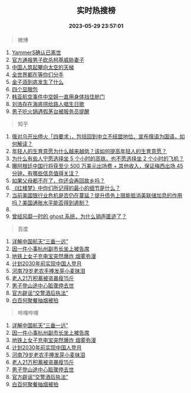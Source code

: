 <div align="center"><h2>实时热搜榜</h2><h4>2023-05-29 23:57:01</h4></div>

> 微博  

1. [YammerS确认已离世](https://s.weibo.com/weibo?q=%23YammerS%E7%A1%AE%E8%AE%A4%E5%B7%B2%E7%A6%BB%E4%B8%96%23&t=31&band_rank=1&Refer=top)<br />
2. [官方通报男子砍杀柯基威胁妻子](https://s.weibo.com/weibo?q=%23%E5%AE%98%E6%96%B9%E9%80%9A%E6%8A%A5%E7%94%B7%E5%AD%90%E7%A0%8D%E6%9D%80%E6%9F%AF%E5%9F%BA%E5%A8%81%E8%83%81%E5%A6%BB%E5%AD%90%23&t=31&band_rank=2&Refer=top)<br />
3. [中国人筑起攀向太空的天梯](https://s.weibo.com/weibo?q=%23%E4%B8%AD%E5%9B%BD%E4%BA%BA%E7%AD%91%E8%B5%B7%E6%94%80%E5%90%91%E5%A4%AA%E7%A9%BA%E7%9A%84%E5%A4%A9%E6%A2%AF%23&t=31&band_rank=3&Refer=top)<br />
4. [全世界都在等你们分手](https://s.weibo.com/weibo?q=%E5%85%A8%E4%B8%96%E7%95%8C%E9%83%BD%E5%9C%A8%E7%AD%89%E4%BD%A0%E4%BB%AC%E5%88%86%E6%89%8B&t=31&band_rank=4&Refer=top)<br />
5. [金子涵到底发生了什么](https://s.weibo.com/weibo?q=%23%E9%87%91%E5%AD%90%E6%B6%B5%E5%88%B0%E5%BA%95%E5%8F%91%E7%94%9F%E4%BA%86%E4%BB%80%E4%B9%88%23&t=31&band_rank=5&Refer=top)<br />
6. [四个显眼包](https://s.weibo.com/weibo?q=%E5%9B%9B%E4%B8%AA%E6%98%BE%E7%9C%BC%E5%8C%85&t=31&band_rank=6&Refer=top)<br />
7. [韩亚航空事件中空姐一直用身体挡住舱门](https://s.weibo.com/weibo?q=%23%E9%9F%A9%E4%BA%9A%E8%88%AA%E7%A9%BA%E4%BA%8B%E4%BB%B6%E4%B8%AD%E7%A9%BA%E5%A7%90%E4%B8%80%E7%9B%B4%E7%94%A8%E8%BA%AB%E4%BD%93%E6%8C%A1%E4%BD%8F%E8%88%B1%E9%97%A8%23&t=31&band_rank=7&Refer=top)<br />
8. [刘浩存在海底捞给路人唱生日歌](https://s.weibo.com/weibo?q=%23%E5%88%98%E6%B5%A9%E5%AD%98%E5%9C%A8%E6%B5%B7%E5%BA%95%E6%8D%9E%E7%BB%99%E8%B7%AF%E4%BA%BA%E5%94%B1%E7%94%9F%E6%97%A5%E6%AD%8C%23&t=31&band_rank=8&Refer=top)<br />
9. [男子吃火锅遇假茅台被服务员提醒](https://s.weibo.com/weibo?q=%23%E7%94%B7%E5%AD%90%E5%90%83%E7%81%AB%E9%94%85%E9%81%87%E5%81%87%E8%8C%85%E5%8F%B0%E8%A2%AB%E6%9C%8D%E5%8A%A1%E5%91%98%E6%8F%90%E9%86%92%23&t=31&band_rank=9&Refer=top)<br />

> 知乎  

1. [俄对乌开出停火「四要求」，包括回到中立不结盟地位、宣布俄语为国语，如何解读？](https://www.zhihu.com/question/603591105)<br />
2. [年轻人的生育意愿为什么越来越低？该如何提高年轻人的生育意愿？](https://www.zhihu.com/question/603504362)<br />
3. [为什么有些人宁愿选择坐 5 个小时的高铁，也不愿选择坐 2 个小时的飞机？](https://www.zhihu.com/question/266525950)<br />
4. [曝阿根廷中国行将获至少 500 万美元出场费 + 其他收入，保证梅西出场 45 分钟，有哪些信息值得关注？](https://www.zhihu.com/question/603618670)<br />
5. [如果父母都不在了，你还会再回故乡吗？](https://www.zhihu.com/question/575489954)<br />
6. [《红楼梦》中你们所记得的最小的细节是什么？](https://www.zhihu.com/question/39926189)<br />
7. [当前美国银行业危机是否仍在蔓延？提升债务上限能抵消美联储加息的作用吗？美国通胀水平能否得到遏制？](https://www.zhihu.com/question/602979053)<br />
8. []()<br />
9. [曾经风靡一时的 ghost 系统，为什么销声匿迹了？](https://www.zhihu.com/question/600905979)<br />

> 百度  

1. [详解中国航天“三垂一远”](https://www.baidu.com/s?wd=%E8%AF%A6%E8%A7%A3%E4%B8%AD%E5%9B%BD%E8%88%AA%E5%A4%A9%E2%80%9C%E4%B8%89%E5%9E%82%E4%B8%80%E8%BF%9C%E2%80%9D&sa=fyb_news&rsv_dl=fyb_news)<br />
2. [因一件小事杭州副市长坐上被告席](https://www.baidu.com/s?wd=%E5%9B%A0%E4%B8%80%E4%BB%B6%E5%B0%8F%E4%BA%8B%E6%9D%AD%E5%B7%9E%E5%89%AF%E5%B8%82%E9%95%BF%E5%9D%90%E4%B8%8A%E8%A2%AB%E5%91%8A%E5%B8%AD&sa=fyb_news&rsv_dl=fyb_news)<br />
3. [地铁上女子充电宝突然爆炸 烟雾弥漫](https://www.baidu.com/s?wd=%E5%9C%B0%E9%93%81%E4%B8%8A%E5%A5%B3%E5%AD%90%E5%85%85%E7%94%B5%E5%AE%9D%E7%AA%81%E7%84%B6%E7%88%86%E7%82%B8+%E7%83%9F%E9%9B%BE%E5%BC%A5%E6%BC%AB&sa=fyb_news&rsv_dl=fyb_news)<br />
4. [计划2030年前实现中国人登月](https://www.baidu.com/s?wd=%E8%AE%A1%E5%88%922030%E5%B9%B4%E5%89%8D%E5%AE%9E%E7%8E%B0%E4%B8%AD%E5%9B%BD%E4%BA%BA%E7%99%BB%E6%9C%88&sa=fyb_news&rsv_dl=fyb_news)<br />
5. [河南79岁老农手捧发芽小麦抹泪](https://www.baidu.com/s?wd=%E6%B2%B3%E5%8D%9779%E5%B2%81%E8%80%81%E5%86%9C%E6%89%8B%E6%8D%A7%E5%8F%91%E8%8A%BD%E5%B0%8F%E9%BA%A6%E6%8A%B9%E6%B3%AA&sa=fyb_news&rsv_dl=fyb_news)<br />
6. [老人21万积蓄被盗暴瘦15斤](https://www.baidu.com/s?wd=%E8%80%81%E4%BA%BA21%E4%B8%87%E7%A7%AF%E8%93%84%E8%A2%AB%E7%9B%97%E6%9A%B4%E7%98%A615%E6%96%A4&sa=fyb_news&rsv_dl=fyb_news)<br />
7. [男子登山途中心脏骤停去世](https://www.baidu.com/s?wd=%E7%94%B7%E5%AD%90%E7%99%BB%E5%B1%B1%E9%80%94%E4%B8%AD%E5%BF%83%E8%84%8F%E9%AA%A4%E5%81%9C%E5%8E%BB%E4%B8%96&sa=fyb_news&rsv_dl=fyb_news)<br />
8. [官方辟谣“交警酒后执法”](https://www.baidu.com/s?wd=%E5%AE%98%E6%96%B9%E8%BE%9F%E8%B0%A3%E2%80%9C%E4%BA%A4%E8%AD%A6%E9%85%92%E5%90%8E%E6%89%A7%E6%B3%95%E2%80%9D&sa=fyb_news&rsv_dl=fyb_news)<br />
9. [白百何聚餐抽烟被拍](https://www.baidu.com/s?wd=%E7%99%BD%E7%99%BE%E4%BD%95%E8%81%9A%E9%A4%90%E6%8A%BD%E7%83%9F%E8%A2%AB%E6%8B%8D&sa=fyb_news&rsv_dl=fyb_news)<br />

> 哔哩哔哩  

1. [详解中国航天“三垂一远”](https://www.baidu.com/s?wd=%E8%AF%A6%E8%A7%A3%E4%B8%AD%E5%9B%BD%E8%88%AA%E5%A4%A9%E2%80%9C%E4%B8%89%E5%9E%82%E4%B8%80%E8%BF%9C%E2%80%9D&sa=fyb_news&rsv_dl=fyb_news)<br />
2. [因一件小事杭州副市长坐上被告席](https://www.baidu.com/s?wd=%E5%9B%A0%E4%B8%80%E4%BB%B6%E5%B0%8F%E4%BA%8B%E6%9D%AD%E5%B7%9E%E5%89%AF%E5%B8%82%E9%95%BF%E5%9D%90%E4%B8%8A%E8%A2%AB%E5%91%8A%E5%B8%AD&sa=fyb_news&rsv_dl=fyb_news)<br />
3. [地铁上女子充电宝突然爆炸 烟雾弥漫](https://www.baidu.com/s?wd=%E5%9C%B0%E9%93%81%E4%B8%8A%E5%A5%B3%E5%AD%90%E5%85%85%E7%94%B5%E5%AE%9D%E7%AA%81%E7%84%B6%E7%88%86%E7%82%B8+%E7%83%9F%E9%9B%BE%E5%BC%A5%E6%BC%AB&sa=fyb_news&rsv_dl=fyb_news)<br />
4. [计划2030年前实现中国人登月](https://www.baidu.com/s?wd=%E8%AE%A1%E5%88%922030%E5%B9%B4%E5%89%8D%E5%AE%9E%E7%8E%B0%E4%B8%AD%E5%9B%BD%E4%BA%BA%E7%99%BB%E6%9C%88&sa=fyb_news&rsv_dl=fyb_news)<br />
5. [河南79岁老农手捧发芽小麦抹泪](https://www.baidu.com/s?wd=%E6%B2%B3%E5%8D%9779%E5%B2%81%E8%80%81%E5%86%9C%E6%89%8B%E6%8D%A7%E5%8F%91%E8%8A%BD%E5%B0%8F%E9%BA%A6%E6%8A%B9%E6%B3%AA&sa=fyb_news&rsv_dl=fyb_news)<br />
6. [老人21万积蓄被盗暴瘦15斤](https://www.baidu.com/s?wd=%E8%80%81%E4%BA%BA21%E4%B8%87%E7%A7%AF%E8%93%84%E8%A2%AB%E7%9B%97%E6%9A%B4%E7%98%A615%E6%96%A4&sa=fyb_news&rsv_dl=fyb_news)<br />
7. [男子登山途中心脏骤停去世](https://www.baidu.com/s?wd=%E7%94%B7%E5%AD%90%E7%99%BB%E5%B1%B1%E9%80%94%E4%B8%AD%E5%BF%83%E8%84%8F%E9%AA%A4%E5%81%9C%E5%8E%BB%E4%B8%96&sa=fyb_news&rsv_dl=fyb_news)<br />
8. [官方辟谣“交警酒后执法”](https://www.baidu.com/s?wd=%E5%AE%98%E6%96%B9%E8%BE%9F%E8%B0%A3%E2%80%9C%E4%BA%A4%E8%AD%A6%E9%85%92%E5%90%8E%E6%89%A7%E6%B3%95%E2%80%9D&sa=fyb_news&rsv_dl=fyb_news)<br />
9. [白百何聚餐抽烟被拍](https://www.baidu.com/s?wd=%E7%99%BD%E7%99%BE%E4%BD%95%E8%81%9A%E9%A4%90%E6%8A%BD%E7%83%9F%E8%A2%AB%E6%8B%8D&sa=fyb_news&rsv_dl=fyb_news)<br />
